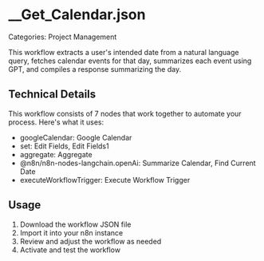 # __Get_Calendar.json

Categories: Project Management

This workflow extracts a user's intended date from a natural language query, fetches calendar events for that day, summarizes each event using GPT, and compiles a response summarizing the day.

## Technical Details

This workflow consists of 7 nodes that work together to automate your process. Here's what it uses:

- googleCalendar: Google Calendar
- set: Edit Fields, Edit Fields1
- aggregate: Aggregate
- @n8n/n8n-nodes-langchain.openAi: Summarize Calendar, Find Current Date
- executeWorkflowTrigger: Execute Workflow Trigger

## Usage

1. Download the workflow JSON file
2. Import it into your n8n instance
3. Review and adjust the workflow as needed
4. Activate and test the workflow

